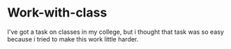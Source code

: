 # Work-with-class
I've got a task on classes in my college, but i thought that task was so easy because i tried to make this work little harder.
